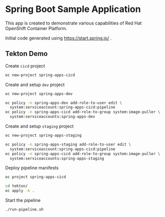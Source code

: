 # Spring Boot Sample Application

This app is created to demonstrate various capabilities of Red Hat OpenShift
Container Platform.

Initial code generated using https://start.spring.io/ .

## Tekton Demo

Create `cicd` project

```bash
oc new-project spring-apps-cicd
```

Create and setup `dev` project

```bash
oc new-project spring-apps-dev

oc policy -n spring-apps-dev add-role-to-user edit \
  system:serviceaccount:spring-apps-cicd:pipeline
oc policy -n spring-apps-cicd add-role-to-group system:image-puller \
  system:serviceaccounts:spring-apps-dev
```

Create and setup `staging` project

```bash
oc new-project spring-apps-staging

oc policy -n spring-apps-staging add-role-to-user edit \
  system:serviceaccount:spring-apps-cicd:pipeline
oc policy -n spring-apps-cicd add-role-to-group system:image-puller \
  system:serviceaccounts:spring-apps-staging
```

Deploy pipeline manifests

```bash
oc project spring-apps-cicd

cd tekton/
oc apply -k .
```

Start the pipeline

```bash
./run-pipeline.sh
```
